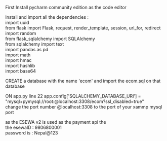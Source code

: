 First Install pycharm community edition as the code editor 

Install and import  all the dependencies : <br>
import uuid<br>
from flask import Flask, request, render_template, session, url_for, redirect<br>
import random<br>
from flask_sqlalchemy import SQLAlchemy<br>
from sqlalchemy import text<br>
import pandas as pd<br>
import math<br>
import hmac<br>
import hashlib<br>
import base64<br>

CREATE a database with the name 'ecom' and import the ecom.sql on that database <br>

ON app.py line 22  app.config['SQLALCHEMY_DATABASE_URI'] = "mysql+pymysql://root:@localhost:3308/ecom?ssl_disabled=true"<br>
change the port number @localhost:3308 to the port of your xammp mysql port 

as the ESEWA v2 is used as the payment api the <br>
the esewaID : 9806800001<br>
password is : Nepal@123
